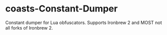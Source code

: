 # coasts-Constant-Dumper
Constant dumper for Lua obfuscators. Supports Ironbrew 2 and MOST not all forks of Ironbrew 2.
